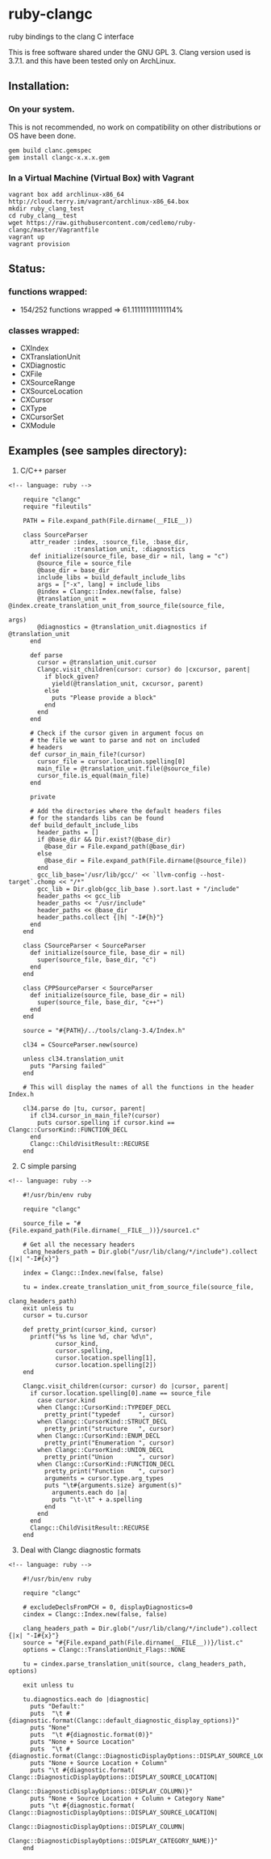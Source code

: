 # ruby-clangc

ruby bindings to the clang C interface

This is free software shared under the GNU GPL 3.
Clang version used is 3.7.1. and this have been tested only on ArchLinux.

## Installation:

### On your system.
This is not recommended, no work on compatibility on other distributions or OS have been done.
<!-- language: bash -->

    gem build clanc.gemspec
    gem install clangc-x.x.x.gem

### In a Virtual Machine (Virtual Box) with Vagrant
<!-- language: bash -->

    vagrant box add archlinux-x86_64 http://cloud.terry.im/vagrant/archlinux-x86_64.box
    mkdir ruby_clang_test
    cd ruby_clang__test
    wget https://raw.githubusercontent.com/cedlemo/ruby-clangc/master/Vagrantfile
    vagrant up
    vagrant provision

## Status:

### functions wrapped:

*    154/252 functions wrapped => 61.111111111111114%

### classes wrapped:

*    CXIndex
*    CXTranslationUnit
*    CXDiagnostic
*    CXFile
*    CXSourceRange
*    CXSourceLocation
*    CXCursor
*    CXType
*    CXCursorSet
*    CXModule

## Examples (see samples directory): 

1.   C/C++ parser

    <!-- language: ruby -->

        require "clangc"
        require "fileutils"

        PATH = File.expand_path(File.dirname(__FILE__))

        class SourceParser
          attr_reader :index, :source_file, :base_dir, 
                      :translation_unit, :diagnostics
          def initialize(source_file, base_dir = nil, lang = "c")
            @source_file = source_file
            @base_dir = base_dir
            include_libs = build_default_include_libs
            args = ["-x", lang] + include_libs
            @index = Clangc::Index.new(false, false)
            @translation_unit = @index.create_translation_unit_from_source_file(source_file,
                                                                                args)
            @diagnostics = @translation_unit.diagnostics if @translation_unit
          end
          
          def parse
            cursor = @translation_unit.cursor
            Clangc.visit_children(cursor: cursor) do |cxcursor, parent|
              if block_given?
                yield(@translation_unit, cxcursor, parent)
              else
                puts "Please provide a block"
              end
            end
          end
          
          # Check if the cursor given in argument focus on 
          # the file we want to parse and not on included
          # headers
          def cursor_in_main_file?(cursor)
            cursor_file = cursor.location.spelling[0]
            main_file = @translation_unit.file(@source_file)
            cursor_file.is_equal(main_file)
          end

          private

          # Add the directories where the default headers files
          # for the standards libs can be found
          def build_default_include_libs
            header_paths = []
            if @base_dir && Dir.exist?(@base_dir)
              @base_dir = File.expand_path(@base_dir)
            else
              @base_dir = File.expand_path(File.dirname(@source_file))
            end
            gcc_lib_base='/usr/lib/gcc/' << `llvm-config --host-target`.chomp << "/*"
            gcc_lib = Dir.glob(gcc_lib_base ).sort.last + "/include"
            header_paths << gcc_lib
            header_paths << "/usr/include"
            header_paths << @base_dir
            header_paths.collect {|h| "-I#{h}"}
          end
        end

        class CSourceParser < SourceParser
          def initialize(source_file, base_dir = nil)
            super(source_file, base_dir, "c")
          end
        end

        class CPPSourceParser < SourceParser
          def initialize(source_file, base_dir = nil)
            super(source_file, base_dir, "c++")
          end
        end

        source = "#{PATH}/../tools/clang-3.4/Index.h"

        cl34 = CSourceParser.new(source)

        unless cl34.translation_unit
          puts "Parsing failed"
        end

        # This will display the names of all the functions in the header Index.h

        cl34.parse do |tu, cursor, parent|
          if cl34.cursor_in_main_file?(cursor)
            puts cursor.spelling if cursor.kind == Clangc::CursorKind::FUNCTION_DECL
          end
          Clangc::ChildVisitResult::RECURSE
        end


2.    C simple parsing

    <!-- language: ruby -->

        #!/usr/bin/env ruby

        require "clangc"

        source_file = "#{File.expand_path(File.dirname(__FILE__))}/source1.c"

        # Get all the necessary headers
        clang_headers_path = Dir.glob("/usr/lib/clang/*/include").collect {|x| "-I#{x}"}

        index = Clangc::Index.new(false, false)

        tu = index.create_translation_unit_from_source_file(source_file, 
                                                            clang_headers_path)
        exit unless tu
        cursor = tu.cursor

        def pretty_print(cursor_kind, cursor)
          printf("%s %s line %d, char %d\n",
                 cursor_kind,                 
                 cursor.spelling,
                 cursor.location.spelling[1],
                 cursor.location.spelling[2])
        end

        Clangc.visit_children(cursor: cursor) do |cursor, parent| 
          if cursor.location.spelling[0].name == source_file
            case cursor.kind 
            when Clangc::CursorKind::TYPEDEF_DECL
              pretty_print("typedef     ", cursor)
            when Clangc::CursorKind::STRUCT_DECL
              pretty_print("structure   ", cursor)
            when Clangc::CursorKind::ENUM_DECL
              pretty_print("Enumeration ", cursor)
            when Clangc::CursorKind::UNION_DECL
              pretty_print("Union       ", cursor)
            when Clangc::CursorKind::FUNCTION_DECL
              pretty_print("Function    ", cursor)
              arguments = cursor.type.arg_types
              puts "\t#{arguments.size} argument(s)"
                arguments.each do |a|
                puts "\t-\t" + a.spelling 
              end
            end
          end
          Clangc::ChildVisitResult::RECURSE
        end


3.    Deal with Clangc diagnostic formats

    <!-- language: ruby -->

        #!/usr/bin/env ruby

        require "clangc"

        # excludeDeclsFromPCH = 0, displayDiagnostics=0
        cindex = Clangc::Index.new(false, false)

        clang_headers_path = Dir.glob("/usr/lib/clang/*/include").collect {|x| "-I#{x}"}
        source = "#{File.expand_path(File.dirname(__FILE__))}/list.c"
        options = Clangc::TranslationUnit_Flags::NONE

        tu = cindex.parse_translation_unit(source, clang_headers_path, options)

        exit unless tu

        tu.diagnostics.each do |diagnostic|
          puts "Default:"
          puts  "\t #{diagnostic.format(Clangc::default_diagnostic_display_options)}"
          puts "None"
          puts  "\t #{diagnostic.format(0)}"
          puts "None + Source Location"
          puts  "\t #{diagnostic.format(Clangc::DiagnosticDisplayOptions::DISPLAY_SOURCE_LOCATION)}"
          puts "None + Source Location + Column"
          puts "\t #{diagnostic.format( Clangc::DiagnosticDisplayOptions::DISPLAY_SOURCE_LOCATION|
                                        Clangc::DiagnosticDisplayOptions::DISPLAY_COLUMN)}"
          puts "None + Source Location + Column + Category Name"
          puts "\t #{diagnostic.format( Clangc::DiagnosticDisplayOptions::DISPLAY_SOURCE_LOCATION|
                                        Clangc::DiagnosticDisplayOptions::DISPLAY_COLUMN|
                                        Clangc::DiagnosticDisplayOptions::DISPLAY_CATEGORY_NAME)}"
        end
